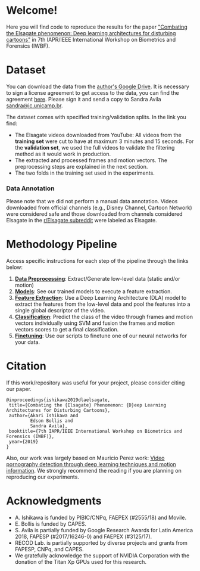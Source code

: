 
# Welcome!

Here you will find code to reproduce the results for the paper ["Combating the Elsagate phenomenon: Deep learning architectures for disturbing cartoons"](https://arxiv.org/pdf/1904.08910.pdf) in 7th IAPR/IEEE International Workshop on Biometrics and Forensics (IWBF).


# Dataset

You can download the data from the [author's Google Drive](https://drive.google.com/open?id=12nWpZDxhQKC3c9N55F-azefqwgFg5PMl).
It is necessary to sign a license agreement to get access to the data, you can find the agreement [here](https://github.com/AkariUeda/DLAforElsagate/blob/master/eula_recod_elsagate_dataset.pdf). Please sign it and send a copy to Sandra Avila [sandra@ic.unicamp.br](mailto:sandra@ic.unicamp.br).

The dataset comes with specified training/validation splits. In the link you find:
* The Elsagate videos downloaded from YouTube:  All videos from the **training set** were cut to have at maximum 3 minutes and 15 seconds. For the **validation set**, we used the full videos to validate the filtering method as it would work in production.
* The extracted and processed frames and motion vectors. The preprocessing steps are explained in the next section.
* The two folds in the training set used in the experiments.

### Data Annotation
Please note that we did not perform a manual data annotation. Videos downloaded from official channels (e.g., Disney Channel, Cartoon Network) were considered safe and those downloaded from channels considered Elsagate in the [r/Elsagate subreddit](https://www.reddit.com/r/ElsaGate/comments/6o6baf/what_is_elsagate/) were labeled as Elsagate.

# Methodology Pipeline

Access specific instructions for each step of the pipeline through the links below:

1. [**Data Preprocessing**](https://github.com/AkariUeda/DLAforElsagate/tree/master/data_preprocessing): Extract/Generate low-level data (static and/or motion)
2. [**Models**](https://github.com/AkariUeda/DLAforElsagate/tree/master/weights): See our trained models to execute a feature extraction.
3. [**Feature Extraction**](https://github.com/AkariUeda/DLAforElsagate/tree/master/feature_extraction): Use a Deep Learning Architecture (DLA) model to extract the features from the low-level data and pool the features into a single global descriptor of the video.
4. [**Classification**](https://github.com/AkariUeda/DLAforElsagate/tree/master/classification): Predict the class of the video through frames and motion vectors individually using SVM and fusion the frames and motion vectors scores to get a final classification.
5. [**Finetuning**](https://github.com/AkariUeda/DLAforElsagate/tree/master/finetuning): Use our scripts to finetune one of our neural networks for your data.


# Citation

If this work/repository was useful for your project, please consider citing our paper.

```
@inproceedings{ishikawa2019dlaelsagate,
 title={Combating the {Elsagate} Phenomenon: {D}eep Learning Architectures for Disturbing Cartoons},
 author={Akari Ishikawa and 
         Edson Bollis and 
         Sandra Avila},
 booktitle={7th IAPR/IEEE International Workshop on Biometrics and Forensics (IWBF)},
 year={2019}
}
```

Also, our work was largely based on Mauricio Perez work: [Video pornography detection through deep learning techniques and motion information](https://www.sciencedirect.com/science/article/pii/S0925231216314928). We strongly recommend the reading if you are planning on reproducing our experiments.


# Acknowledgments

* A. Ishikawa is funded by PIBIC/CNPq, FAEPEX (\#2555/18) and Movile. 
* E. Bollis is funded by CAPES. 
* S. Avila is partially funded by Google Research Awards for Latin America 2018, FAPESP (\#2017/16246-0) and FAEPEX (\#3125/17).
* RECOD Lab. is partially supported by diverse projects and grants from FAPESP, CNPq, and CAPES. 
* We gratefully acknowledge the support of NVIDIA Corporation with the donation of the Titan Xp GPUs used for this research.

